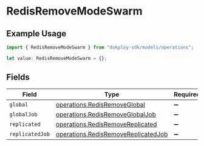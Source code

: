 # RedisRemoveModeSwarm

## Example Usage

```typescript
import { RedisRemoveModeSwarm } from "dokploy-sdk/models/operations";

let value: RedisRemoveModeSwarm = {};
```

## Fields

| Field                                                                                      | Type                                                                                       | Required                                                                                   | Description                                                                                |
| ------------------------------------------------------------------------------------------ | ------------------------------------------------------------------------------------------ | ------------------------------------------------------------------------------------------ | ------------------------------------------------------------------------------------------ |
| `global`                                                                                   | [operations.RedisRemoveGlobal](../../models/operations/redisremoveglobal.md)               | :heavy_minus_sign:                                                                         | N/A                                                                                        |
| `globalJob`                                                                                | [operations.RedisRemoveGlobalJob](../../models/operations/redisremoveglobaljob.md)         | :heavy_minus_sign:                                                                         | N/A                                                                                        |
| `replicated`                                                                               | [operations.RedisRemoveReplicated](../../models/operations/redisremovereplicated.md)       | :heavy_minus_sign:                                                                         | N/A                                                                                        |
| `replicatedJob`                                                                            | [operations.RedisRemoveReplicatedJob](../../models/operations/redisremovereplicatedjob.md) | :heavy_minus_sign:                                                                         | N/A                                                                                        |